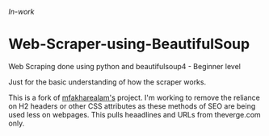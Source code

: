 *In-work*
# Web-Scraper-using-BeautifulSoup
Web Scraping done using python and beautifulsoup4 - Beginner level

Just for the basic understanding of how the scraper works.

This is a fork of [mfakharealam's](https://github.com/mfakharealam/Web-Scraper-using-BeautifulSoup) project.  I'm working to remove the reliance on H2 headers or other CSS attributes as these methods of SEO are being used less on webpages.  This pulls heaadlines and URLs from theverge.com only.    